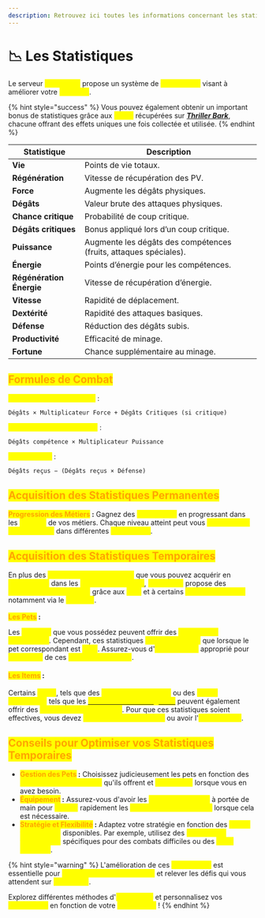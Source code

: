 ```yaml
---
description: Retrouvez ici toutes les informations concernant les statistiques
---
```


# 📉 Les Statistiques

Le serveur <mark style="color:yellow;">**MinePiece**</mark> propose un système de <mark style="color:yellow;">**statistiques**</mark> visant à améliorer votre <mark style="color:yellow;">**aventure**</mark>.

{% hint style="success" %}
Vous pouvez également obtenir un important bonus de statistiques grâce aux <mark style="color:yellow;">**Âmes**</mark> récupérées sur [_**Thriller Bark**_](../gameplay-partie-aventure/les-iles-aventure/thriller-bark.md), chacune offrant des effets uniques une fois collectée et utilisée.
{% endhint %}

<table data-header-hidden><thead><tr><th width="130.7890625">Statistique</th><th>Description</th></tr></thead><tbody><tr><td><strong>Vie</strong></td><td>Points de vie totaux.</td></tr><tr><td><strong>Régénération</strong></td><td>Vitesse de récupération des PV.</td></tr><tr><td><strong>Force</strong></td><td>Augmente les dégâts physiques.</td></tr><tr><td><strong>Dégâts</strong></td><td>Valeur brute des attaques physiques.</td></tr><tr><td><strong>Chance critique</strong></td><td>Probabilité de coup critique.</td></tr><tr><td><strong>Dégâts critiques</strong></td><td>Bonus appliqué lors d’un coup critique.</td></tr><tr><td><strong>Puissance</strong></td><td>Augmente les dégâts des compétences (fruits, attaques spéciales).</td></tr><tr><td><strong>Énergie</strong></td><td>Points d’énergie pour les compétences.</td></tr><tr><td><strong>Régénération Énergie</strong></td><td>Vitesse de récupération d’énergie.</td></tr><tr><td><strong>Vitesse</strong></td><td>Rapidité de déplacement.</td></tr><tr><td><strong>Dextérité</strong></td><td>Rapidité des attaques basiques.</td></tr><tr><td><strong>Défense</strong></td><td>Réduction des dégâts subis.</td></tr><tr><td><strong>Productivité</strong></td><td>Efficacité de minage.</td></tr><tr><td><strong>Fortune</strong></td><td>Chance supplémentaire au minage.</td></tr></tbody></table>

## <mark style="color:orange;">Formules de Combat</mark>&#x20;

<mark style="color:yellow;">**Dégâts physiques infligés**</mark> :

```
Dégâts × Multiplicateur Force + Dégâts Critiques (si critique)
```

<mark style="color:yellow;">**Dégâts infligés par un fruit**</mark> :

```
Dégâts compétence × Multiplicateur Puissance
```

<mark style="color:yellow;">**Dégâts subis**</mark> :

```
Dégâts reçus − (Dégâts reçus × Défense)
```

## <mark style="color:orange;">Acquisition des Statistiques Permanentes</mark>

<mark style="color:orange;">**Progression des Métiers**</mark>**&#x20;:** Gagnez des <mark style="color:yellow;">**statistiques**</mark> en progressant dans les <mark style="color:yellow;">**niveaux**</mark> de vos métiers. Chaque niveau atteint peut vous <mark style="color:yellow;">**octroyer des améliorations**</mark> dans différentes <mark style="color:yellow;">**statistiques**</mark>.

## <mark style="color:orange;">Acquisition des Statistiques Temporaires</mark>

En plus des <mark style="color:yellow;">**statistiques permanentes**</mark> que vous pouvez acquérir en <mark style="color:yellow;">**progressant**</mark> dans les <mark style="color:yellow;">**niveaux de métiers**</mark>, <mark style="color:yellow;">**MinePiece**</mark> propose des <mark style="color:yellow;">**statistiques temporaires**</mark> grâce aux <mark style="color:yellow;">**pets**</mark> et à certains <mark style="color:yellow;">**items spécifiques**</mark> notamment via le <mark style="color:yellow;">**`/minions`**</mark>.\
\
<mark style="color:orange;">**Les Pets**</mark>**&#x20;:**

Les <mark style="color:yellow;">**familiers**</mark> que vous possédez peuvent offrir des <mark style="color:yellow;">**statistiques temporaires**</mark>. Cependant, ces statistiques <mark style="color:yellow;">**ne sont activées**</mark> que lorsque le pet correspondant est <mark style="color:yellow;">**actif**</mark>. Assurez-vous d'<mark style="color:yellow;">**activer le pet**</mark> approprié pour <mark style="color:yellow;">**bénéficier**</mark> de ces <mark style="color:yellow;">**bonus temporaires**</mark>.

#### <mark style="color:orange;">Les Items</mark> :

Certains <mark style="color:yellow;">**items**</mark>, tels que des <mark style="color:yellow;">**armures spécifiques**</mark> ou des <mark style="color:yellow;">**objets particuliers**</mark> tels que les [<mark style="color:yellow;">**mandarines d'Arlong Park**</mark>](../gameplay-partie-aventure/les-iles-aventure/arlong-park.md#informations-generales) peuvent également offrir des <mark style="color:yellow;">**statistiques temporaires**</mark>. Pour que ces statistiques soient effectives, vous devez <mark style="color:yellow;">**porter l'armure sur vous**</mark> ou avoir l'<mark style="color:yellow;">**item en main**</mark>.

## <mark style="color:orange;">Conseils pour Optimiser vos Statistiques Temporaires</mark>

* <mark style="color:orange;">**Gestion des Pets**</mark>**&#x20;:** Choisissez judicieusement les pets en fonction des <mark style="color:yellow;">**statistiques temporaires**</mark> qu'ils offrent et <mark style="color:yellow;">**activez-les**</mark> lorsque vous en avez besoin.
* <mark style="color:orange;">**Équipement**</mark>**&#x20;:** Assurez-vous d'avoir les <mark style="color:yellow;">**items nécessaires**</mark> à portée de main pour <mark style="color:yellow;">**activer**</mark> rapidement les <mark style="color:yellow;">**statistiques temporaires**</mark> lorsque cela est nécessaire.
* <mark style="color:orange;">**Stratégie et Flexibilité**</mark>**&#x20;:** Adaptez votre stratégie en fonction des <mark style="color:yellow;">**bonus temporaires**</mark> disponibles. Par exemple, utilisez des <mark style="color:yellow;">**statistiques temporaires**</mark> spécifiques pour des combats difficiles ou des <mark style="color:yellow;">**défis spéciaux**</mark>.

{% hint style="warning" %}
L'amélioration de ces <mark style="color:yellow;">**statistiques**</mark> est essentielle pour <mark style="color:yellow;">**renforcer votre personnage**</mark> et relever les défis qui vous attendent sur <mark style="color:yellow;">**MinePiece**</mark>.&#x20;

Explorez différentes méthodes d'<mark style="color:yellow;">**acquisition**</mark> et personnalisez vos <mark style="color:yellow;">**statistiques**</mark> en fonction de votre <mark style="color:yellow;">**style de jeu**</mark> !
{% endhint %}
